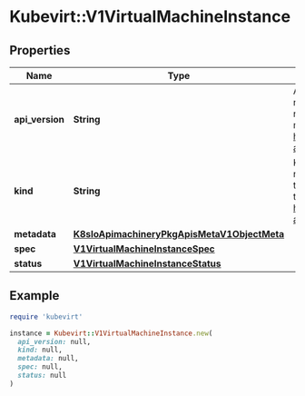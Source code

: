 # Kubevirt::V1VirtualMachineInstance

## Properties

| Name | Type | Description | Notes |
| ---- | ---- | ----------- | ----- |
| **api_version** | **String** | APIVersion defines the versioned schema of this representation of an object. Servers should convert recognized schemas to the latest internal value, and may reject unrecognized values. More info: https://git.k8s.io/community/contributors/devel/sig-architecture/api-conventions.md#resources | [optional] |
| **kind** | **String** | Kind is a string value representing the REST resource this object represents. Servers may infer this from the endpoint the client submits requests to. Cannot be updated. In CamelCase. More info: https://git.k8s.io/community/contributors/devel/sig-architecture/api-conventions.md#types-kinds | [optional] |
| **metadata** | [**K8sIoApimachineryPkgApisMetaV1ObjectMeta**](K8sIoApimachineryPkgApisMetaV1ObjectMeta.md) |  | [optional] |
| **spec** | [**V1VirtualMachineInstanceSpec**](V1VirtualMachineInstanceSpec.md) |  |  |
| **status** | [**V1VirtualMachineInstanceStatus**](V1VirtualMachineInstanceStatus.md) |  | [optional] |

## Example

```ruby
require 'kubevirt'

instance = Kubevirt::V1VirtualMachineInstance.new(
  api_version: null,
  kind: null,
  metadata: null,
  spec: null,
  status: null
)
```


